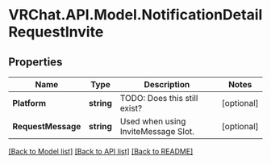 # VRChat.API.Model.NotificationDetailRequestInvite

## Properties

Name | Type | Description | Notes
------------ | ------------- | ------------- | -------------
**Platform** | **string** | TODO: Does this still exist? | [optional] 
**RequestMessage** | **string** | Used when using InviteMessage Slot. | [optional] 

[[Back to Model list]](../README.md#documentation-for-models) [[Back to API list]](../README.md#documentation-for-api-endpoints) [[Back to README]](../README.md)

